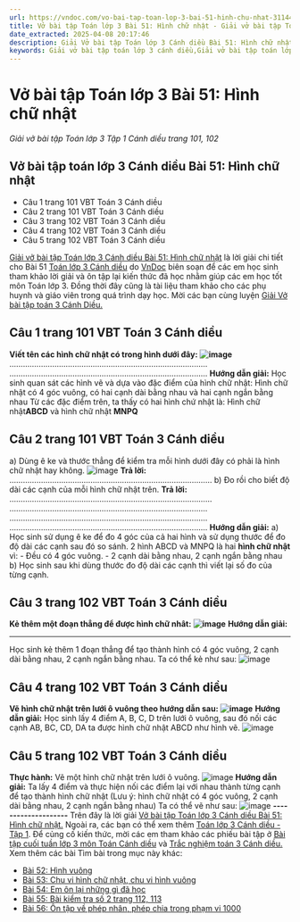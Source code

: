 ```yaml
---
url: https://vndoc.com/vo-bai-tap-toan-lop-3-bai-51-hinh-chu-nhat-311448
title: Vở bài tập Toán lớp 3 Bài 51: Hình chữ nhật - Giải vở bài tập Toán lớp 3 Tập 1 Cánh diều trang 101, 102 - VnDoc.com
date_extracted: 2025-04-08 20:17:46
description: Giải Vở bài tập Toán lớp 3 Cánh diều Bài 51: Hình chữ nhật trang 101, 102, luyện giải bài tập Toán lớp 3 ngắn gọn, dễ hiểu. Mời các em cùng theo dõi.
keywords: Giải vở bài tập toán lớp 3 cánh diều,Giải vở bài tập toán lớp 3 cánh diều bài 51,Giải vở bài tập toán lớp 3 cánh diều bài 51 hình chữ nhật,Giải vở bài tập toán lớp 3 cánh diều bài hình chữ nhật trang 101,Giải vở bài tập toán lớp 3 CD bài hình chữ nhật trang 101
---
```


# Vở bài tập Toán lớp 3 Bài 51: Hình chữ nhật
 _Giải vở bài tập Toán lớp 3 Tập 1 Cánh diều trang 101, 102_
## **Vở bài tập toán lớp 3 Cánh diều Bài 51: Hình chữ nhật**
  * Câu 1 trang 101 VBT Toán 3 Cánh diều
  * Câu 2 trang 101 VBT Toán 3 Cánh diều
  * Câu 3 trang 102 VBT Toán 3 Cánh diều
  * Câu 4 trang 102 VBT Toán 3 Cánh diều
  * Câu 5 trang 102 VBT Toán 3 Cánh diều

[Giải vở bài tập Toán lớp 3 Cánh diều Bài 51: Hình chữ nhật](<https://vndoc.com/vo-bai-tap-toan-lop-3-bai-51-hinh-chu-nhat-311448>) là lời giải chi tiết cho Bài 51 [Toán lớp 3 Cánh diều](<https://vndoc.com/toan-lop-3-cd> "Toán lớp 3 Cánh diều") do [VnDoc](<https://vndoc.com/>) biên soạn để các em học sinh tham khảo lời giải và ôn tập lại kiến thức đã học nhằm giúp các em học tốt môn Toán lớp 3. Đồng thời đây cũng là tài liệu tham khảo cho các phụ huynh và giáo viên trong quá trình dạy học. Mời các bạn cùng luyện [Giải Vở bài tập toán 3 Cánh Diều.](<https://vndoc.com/vo-bai-tap-toan-lop-3-canh-dieu>)
## Câu 1 trang 101 VBT Toán 3 Cánh diều
**Viết tên các hình chữ nhật có trong hình dưới đây:**
**![image](https://i.vdoc.vn/data/image/2023/12/13/Picture1.png)**
….…………………………………………………………………………
….…………………………………………………………………………
**Hướng dẫn giải:**
Học sinh quan sát các hình vẽ và dựa vào đặc điểm của hình chữ nhật: Hình chữ nhật có 4 góc vuông, có hai cạnh dài bằng nhau và hai cạnh ngắn bằng nhau
Từ các đặc điểm trên, ta thấy có hai hình chứ nhật là: Hình chữ nhật**ABCD** và hình chữ nhật **MNPQ**
## Câu 2 trang 101 VBT Toán 3 Cánh diều
a\) Dùng ê ke và thước thẳng để kiểm tra mỗi hình dưới đây có phải là hình chữ nhật hay không.
![image](https://i.vdoc.vn/data/image/2023/12/13/Picture2.png)
**Trả lời:** ………………………………………………………………………………
b\) Đo rồi cho biết độ dài các cạnh của mỗi hình chữ nhật trên.
**Trả lời:** ………………………………………………………………………………
….…………………………………………………………………………
….…………………………………………………………………………
….…………………………………………………………………………
**Hướng dẫn giải:**
a\)
Học sinh sử dụng ê ke để đo 4 góc của cả hai hình và sử dụng thước để đo độ dài các cạnh sau đó so sánh.
2 hình ABCD và MNPQ là hai **hình chữ nhật** vì:
\- Đều có 4 góc vuông.
\- 2 cạnh dài bằng nhau, 2 cạnh ngắn bằng nhau
b\)
Học sinh sau khi dùng thước đo độ dài các cạnh thì viết lại số đo của từng cạnh.
## Câu 3 trang 102 VBT Toán 3 Cánh diều
**Kẻ thêm một đoạn thẳng để được hình chữ nhât:**
**![image](https://i.vdoc.vn/data/image/2023/12/13/Picture3.png)**
**Hướng dẫn giải:**
****
Học sinh kẻ thêm 1 đoạn thẳng để tạo thành hình có 4 góc vuông, 2 cạnh dài bằng nhau, 2 cạnh ngắn bằng nhau.
Ta có thể kẻ như sau:
![image](https://i.vdoc.vn/data/image/2023/12/13/Picture4.png)
## Câu 4 trang 102 VBT Toán 3 Cánh diều
**Vẽ hình chữ nhật trên lưới ô vuông theo hướng dẫn sau:**
**![image](https://i.vdoc.vn/data/image/2023/12/13/Picture5.png)**
**Hướng dẫn giải:**
Học sinh lấy 4 điểm A, B, C, D trên lưới ô vuông, sau đó nối các cạnh AB, BC, CD, DA ta được hình chữ nhật ABCD như hình vẽ.
![image](https://i.vdoc.vn/data/image/2023/12/13/Picture6.png)
## Câu 5 trang 102 VBT Toán 3 Cánh diều
**Thực hành:** Vẽ một hình chữ nhật trên lưới ô vuông.
![image](https://i.vdoc.vn/data/image/2023/12/13/Picture7.png)
**Hướng dẫn giải:**
Ta lấy 4 điểm và thực hiện nối các điểm lại với nhau thành từng cạnh để tạo thành hình chữ nhật
\(Lưu ý: hình chữ nhật có 4 góc vuông, 2 cạnh dài bằng nhau, 2 cạnh ngắn bằng nhau\)
Ta có thể vẽ như sau:
![image](https://i.vdoc.vn/data/image/2023/12/13/Picture8.png)
**\--------------------**
Trên đây là lời giải [Vở bài tập Toán lớp 3 Cánh diều Bài 51: Hình chữ nhật.](<https://vndoc.com/vo-bai-tap-toan-lop-3-bai-51-hinh-chu-nhat-311448>) Ngoài ra, các bạn có thể xem thêm [Toán lớp 3 Cánh diều - Tập 1](<https://vndoc.com/toan-lop-3-cd>). Để củng cố kiến thức, mời các em tham khảo các phiếu bài tập ở [Bài tập cuối tuần lớp 3 môn Toán Cánh diều](<https://vndoc.com/bai-tap-cuoi-tuan-lop3>) và [Trắc nghiệm toán 3 Cánh diều.](<https://vndoc.com/test-toan-lop3>)
Xem thêm các bài Tìm bài trong mục này khác:
  * [Bài 52: Hình vuông](</vo-bai-tap-toan-lop-3-bai-52-hinh-vuong-311467>)
  * [Bài 53: Chu vi hình chữ nhật, chu vi hình vuông ](</vo-bai-tap-toan-lop-3-bai-53-chu-vi-hinh-chu-nhat-chu-vi-hinh-vuong-311468>)
  * [Bài 54: Em ôn lại những gì đã học](</vo-bai-tap-toan-lop-3-bai-54-em-on-lai-nhung-gi-da-hoc-311506>)
  * [Bài 55: Bài kiểm tra số 2 trang 112, 113](</vo-bai-tap-toan-lop-3-bai-55-bai-kiem-tra-so-2-trang-112-113-311625>)
  * [Bài 56: Ôn tập về phép nhân, phép chia trong phạm vi 1000](</vo-bai-tap-toan-lop-3-bai-56-on-tap-ve-phep-nhan-phep-chia-trong-pham-vi-1000-311707>)

